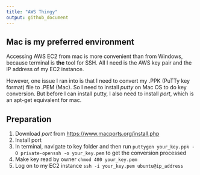 ```yaml
---
title: "AWS Thingy"
output: github_document
---
```




## Mac is my preferred environment

Accessing AWS EC2 from mac is more convenient than from Windows, because terminal is __the__ tool for SSH. All I need is the AWS key pair and the IP address of my EC2 instance. 

However, one issue I ran into is that I need to convert my .PPK (PuTTy key format) file to .PEM (Mac). So I need to install *putty* on Mac OS to do key conversion. But before I can install putty, I also need to install *port*, which is an apt-get equivalent for mac. 

## Preparation

1. Download *port* from https://www.macports.org/install.php
2. Install port
3. In terminal, navigate to key folder and then run ```puttygen your_key.ppk -O private-openssh -o your_key.pem``` to get the conversion processed
4. Make key read by owner ```chmod 400 your_key.pem```
5. Log on to my EC2 instance ```ssh -i your_key.pem ubuntu@ip_address```

